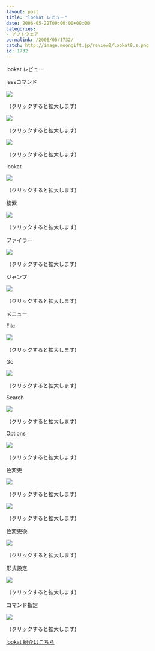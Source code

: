 ```yaml
---
layout: post
title: "lookat レビュー"
date: 2006-05-22T09:00:00+09:00
categories:
- ソフトウェア
permalink: /2006/05/1732/
catch: http://image.moongift.jp/review2/lookat9.s.png
id: 1732
---
```

lookat レビュー  
<!--more-->

lessコマンド

  

[![](http://image.moongift.jp/review2/lookat1.s.png)](http://image.moongift.jp/review2/lookat1.png)  
  
（クリックすると拡大します)

  

[![](http://image.moongift.jp/review2/lookat2.s.png)](http://image.moongift.jp/review2/lookat2.png)  
  
（クリックすると拡大します)

  

[![](http://image.moongift.jp/review2/lookat3.s.png)](http://image.moongift.jp/review2/lookat3.png)  
  
（クリックすると拡大します)

  

lookat

  

[![](http://image.moongift.jp/review2/lookat4.s.png)](http://image.moongift.jp/review2/lookat4.png)  
  
（クリックすると拡大します)

  

検索

  

[![](http://image.moongift.jp/review2/lookat5.s.png)](http://image.moongift.jp/review2/lookat5.png)  
  
（クリックすると拡大します)

  

ファイラー

  

[![](http://image.moongift.jp/review2/lookat6.s.png)](http://image.moongift.jp/review2/lookat6.png)  
  
（クリックすると拡大します)

  

ジャンプ

  

[![](http://image.moongift.jp/review2/lookat7.s.png)](http://image.moongift.jp/review2/lookat7.png)  
  
（クリックすると拡大します)

  

メニュー

  

File

  

[![](http://image.moongift.jp/review2/lookat8.s.png)](http://image.moongift.jp/review2/lookat8.png)  
  
（クリックすると拡大します)

  

Go

  

[![](http://image.moongift.jp/review2/lookat9.s.png)](http://image.moongift.jp/review2/lookat9.png)  
  
（クリックすると拡大します)

  

Search

  

[![](http://image.moongift.jp/review2/lookat10.s.png)](http://image.moongift.jp/review2/lookat10.png)  
  
（クリックすると拡大します)

  

Options

  

[![](http://image.moongift.jp/review2/lookat11.s.png)](http://image.moongift.jp/review2/lookat11.png)  
  
（クリックすると拡大します)

  

色変更

  

[![](http://image.moongift.jp/review2/lookat12.s.png)](http://image.moongift.jp/review2/lookat12.png)  
  
（クリックすると拡大します)

  

[![](http://image.moongift.jp/review2/lookat13.s.png)](http://image.moongift.jp/review2/lookat13.png)  
  
（クリックすると拡大します)

  

色変更後

  

[![](http://image.moongift.jp/review2/lookat15.s.png)](http://image.moongift.jp/review2/lookat15.png)  
  
（クリックすると拡大します)

  

形式設定

  

[![](http://image.moongift.jp/review2/lookat14.s.png)](http://image.moongift.jp/review2/lookat14.png)  
  
（クリックすると拡大します)

  

コマンド指定

  

[![](http://image.moongift.jp/review2/lookat16.s.png)](http://image.moongift.jp/review2/lookat16.png)  
  
（クリックすると拡大します)

  

[lookat 紹介はこちら](http://oss.moongift.jp/intro/i-1726.html)


